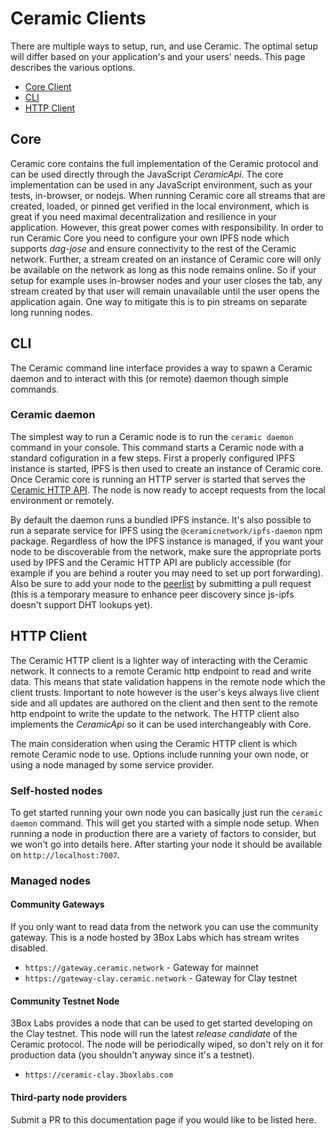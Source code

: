 # Ceramic Clients
There are multiple ways to setup, run, and use Ceramic. The optimal setup will differ based on your application's and your users' needs. This page describes the various options.

- [Core Client](#core)
- [CLI](#cli)
- [HTTP Client](#http-client)


## **Core**
Ceramic core contains the full implementation of the Ceramic protocol and can be used directly through the JavaScript *CeramicApi*. The core implementation can be used in any JavaScript environment, such as your tests, in-browser, or nodejs. When running Ceramic core all streams that are created, loaded, or pinned get verified in the local environment, which is great if you need maximal decentralization and resilience in your application. However, this great power comes with responsibility. In order to run Ceramic Core you need to configure your own IPFS node which supports *dag-jose* and ensure connectivity to the rest of the Ceramic network. Further, a stream created on an instance of Ceramic core will only be available on the network as long as this node remains online. So if your setup for example uses in-browser nodes and your user closes the tab, any stream created by that user will remain unavailable until the user opens the application again. One way to mitigate this is to pin streams on separate long running nodes.


## **CLI**
The Ceramic command line interface provides a way to spawn a Ceramic daemon and to interact with this (or remote) daemon though simple commands.

### Ceramic daemon
The simplest way to run a Ceramic node is to run the `ceramic daemon` command in your console. This command starts a Ceramic node with a standard cofiguration in a few steps. First a properly configured IPFS instance is started, IPFS is then used to create an instance of Ceramic core. Once Ceramic core is running an HTTP server is started that serves the [Ceramic HTTP API](./reference/http-api.md). The node is now ready to accept requests from the local environment or remotely.

By default the daemon runs a bundled IPFS instance. It's also possible to run a separate service for IPFS using the `@ceramicnetwork/ipfs-daemon` npm package. Regardless of how the IPFS instance is managed, if you want your node to be discoverable from the network, make sure the appropriate ports used by IPFS and the Ceramic HTTP API are publicly accessible (for example if you are behind a router you may need to set up port forwarding). Also be sure to add your node to the [peerlist](https://github.com/ceramicnetwork/peerlist/blob/main/testnet-clay.json) by submitting a pull request (this is a temporary measure to enhance peer discovery since js-ipfs doesn't support DHT lookups yet).


## **HTTP Client**
The Ceramic HTTP client is a lighter way of interacting with the Ceramic network. It connects to a remote Ceramic http endpoint to read and write data. This means that state validation happens in the remote node which the client trusts. Important to note however is the user's keys always live client side and all updates are authored on the client and then sent to the remote http endpoint to write the update to the network. The HTTP client also implements the *CeramicApi* so it can be used interchangeably with Core.

The main consideration when using the Ceramic HTTP client is which remote Ceramic node to use. Options include running your own node, or using a node managed by some service provider.

### Self-hosted nodes
To get started running your own node you can basically just run the `ceramic daemon` command. This will get you started with a simple node setup. When running a node in production there are a variety of factors to consider, but we won't go into details here. After starting your node it should be available on `http://localhost:7007`.

### Managed nodes

#### Community Gateways
If you only want to read data from the network you can use the community gateway. This is a node hosted by 3Box Labs which has stream writes disabled.

* `https://gateway.ceramic.network` - Gateway for mainnet
* `https://gateway-clay.ceramic.network` - Gateway for Clay testnet

#### Community Testnet Node
3Box Labs provides a node that can be used to get started developing on the Clay testnet. This node will run the latest *release candidate* of the Ceramic protocol. The node will be periodically wiped, so don't rely on it for production data (you shouldn't anyway since it's a testnet).

* `https://ceramic-clay.3boxlabs.com`


#### Third-party node providers

Submit a PR to this documentation page if you would like to be listed here.
